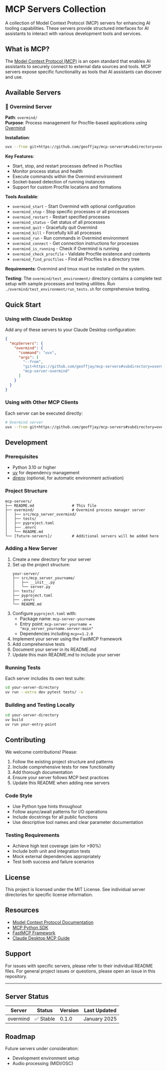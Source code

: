# MCP Servers Collection

A collection of Model Context Protocol (MCP) servers for enhancing AI tooling capabilities. These servers provide structured interfaces for AI assistants to interact with various development tools and services.

## What is MCP?

The [Model Context Protocol (MCP)](https://modelcontextprotocol.io/) is an open standard that enables AI assistants to securely connect to external data sources and tools. MCP servers expose specific functionality as tools that AI assistants can discover and use.

## Available Servers

### 🔄 Overmind Server

**Path**: `overmind/`  
**Purpose**: Process management for Procfile-based applications using [Overmind](https://github.com/DarthSim/overmind)

**Installation**:

```bash
uvx --from git+https://github.com/geoffjay/mcp-servers#subdirectory=overmind mcp-server-overmind
```

**Key Features**:

- Start, stop, and restart processes defined in Procfiles
- Monitor process status and health
- Execute commands within the Overmind environment
- Socket-based detection of running instances
- Support for custom Procfile locations and formations

**Tools Available**:

- `overmind_start` - Start Overmind with optional configuration
- `overmind_stop` - Stop specific processes or all processes
- `overmind_restart` - Restart specified processes
- `overmind_status` - Get status of all processes
- `overmind_quit` - Gracefully quit Overmind
- `overmind_kill` - Forcefully kill all processes
- `overmind_run` - Run commands in Overmind environment
- `overmind_connect` - Get connection instructions for processes
- `overmind_is_running` - Check if Overmind is running
- `overmind_check_procfile` - Validate Procfile existence and contents
- `overmind_find_procfiles` - Find all Procfiles in a directory tree

**Requirements**: Overmind and tmux must be installed on the system.

**Testing**: The `overmind/test_environment/` directory contains a complete test setup with sample processes and testing utilities. Run `./overmind/test_environment/run_tests.sh` for comprehensive testing.

## Quick Start

### Using with Claude Desktop

Add any of these servers to your Claude Desktop configuration:

```json
{
  "mcpServers": {
    "overmind": {
      "command": "uvx",
      "args": [
        "--from",
        "git+https://github.com/geoffjay/mcp-servers#subdirectory=overmind",
        "mcp-server-overmind"
      ]
    }
  }
}
```

### Using with Other MCP Clients

Each server can be executed directly:

```bash
# Overmind server
uvx --from git+https://github.com/geoffjay/mcp-servers#subdirectory=overmind mcp-server-overmind
```

## Development

### Prerequisites

- Python 3.10 or higher
- [uv](https://docs.astral.sh/uv/) for dependency management
- [direnv](https://direnv.net/) (optional, for automatic environment activation)

### Project Structure

```
mcp-servers/
├── README.md                 # This file
├── overmind/                 # Overmind process manager server
│   ├── src/mcp_server_overmind/
│   ├── tests/
│   ├── pyproject.toml
│   ├── .envrc
│   └── README.md
└── [future-servers]/         # Additional servers will be added here
```

### Adding a New Server

1. Create a new directory for your server
2. Set up the project structure:
   ```
   your-server/
   ├── src/mcp_server_yourname/
   │   ├── __init__.py
   │   └── server.py
   ├── tests/
   ├── pyproject.toml
   ├── .envrc
   └── README.md
   ```
3. Configure `pyproject.toml` with:
   - Package name: `mcp-server-yourname`
   - Entry point: `mcp-server-yourname = "mcp_server_yourname.server:main"`
   - Dependencies including `mcp>=1.2.0`
4. Implement your server using the FastMCP framework
5. Add comprehensive tests
6. Document your server in its README.md
7. Update this main README.md to include your server

### Running Tests

Each server includes its own test suite:

```bash
cd your-server-directory
uv run --extra dev pytest tests/ -v
```

### Building and Testing Locally

```bash
cd your-server-directory
uv build
uv run your-entry-point
```

## Contributing

We welcome contributions! Please:

1. Follow the existing project structure and patterns
2. Include comprehensive tests for new functionality
3. Add thorough documentation
4. Ensure your server follows MCP best practices
5. Update this README when adding new servers

### Code Style

- Use Python type hints throughout
- Follow async/await patterns for I/O operations
- Include docstrings for all public functions
- Use descriptive tool names and clear parameter documentation

### Testing Requirements

- Achieve high test coverage (aim for >90%)
- Include both unit and integration tests
- Mock external dependencies appropriately
- Test both success and failure scenarios

## License

This project is licensed under the MIT License. See individual server directories for specific license information.

## Resources

- [Model Context Protocol Documentation](https://modelcontextprotocol.io/)
- [MCP Python SDK](https://github.com/modelcontextprotocol/python-sdk)
- [FastMCP Framework](https://github.com/modelcontextprotocol/python-sdk/tree/main/src/mcp/server/fastmcp)
- [Claude Desktop MCP Guide](https://docs.anthropic.com/claude/desktop)

## Support

For issues with specific servers, please refer to their individual README files. For general project issues or questions, please open an issue in this repository.

---

## Server Status

| Server   | Status    | Version | Last Updated |
| -------- | --------- | ------- | ------------ |
| overmind | ✅ Stable | 0.1.0   | January 2025 |

## Roadmap

Future servers under consideration:

- Development environment setup
- Audio processing (MIDI/OSC)
